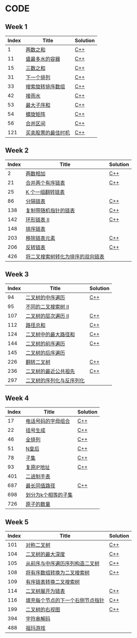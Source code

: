 # CODE

## Week 1

| Index | Title                                                        | Solution                                                     |
| ----- | ------------------------------------------------------------ | ------------------------------------------------------------ |
| 1     | [两数之和](https://leetcode-cn.com/problems/two-sum/)        | [C++](https://github.com/t-haxue/CODE/tree/master/WEEK%201/1.cpp) |
| 11    | [盛最多水的容器](https://leetcode-cn.com/problems/container-with-most-water/) | [C++](https://github.com/t-haxue/CODE/tree/master/WEEK%201/11.cpp) |
| 15    | [三数之和](https://leetcode-cn.com/problems/3sum/)           | [C++](https://github.com/t-haxue/CODE/tree/master/WEEK%201/15.cpp) |
| 31    | [下一个排列](https://leetcode-cn.com/problems/next-permutation/) | [C++](https://github.com/t-haxue/CODE/tree/master/WEEK%201/31.cpp) |
| 33    | [搜索旋转排序数组](https://leetcode-cn.com/problems/search-in-rotated-sorted-array/) | [C++](https://github.com/t-haxue/CODE/tree/master/WEEK%201/33.cpp) |
| 42    | [接雨水](https://leetcode-cn.com/problems/trapping-rain-water/) | [C++](https://github.com/t-haxue/CODE/tree/master/WEEK%201/42.cpp) |
| 53    | [最大子序和](https://leetcode-cn.com/problems/maximum-subarray/) | [C++](https://github.com/t-haxue/CODE/tree/master/WEEK%201/53.cpp) |
| 54    | [螺旋矩阵](https://leetcode-cn.com/problems/spiral-matrix/)  | [C++](https://github.com/t-haxue/CODE/tree/master/WEEK%201/54.cpp) |
| 56    | [合并区间](https://leetcode-cn.com/problems/merge-intervals/) | [C++](https://github.com/t-haxue/CODE/tree/master/WEEK%201/56.cpp) |
| 121   | [买卖股票的最佳时机](https://leetcode-cn.com/problems/best-time-to-buy-and-sell-stock/) | [C++](https://github.com/t-haxue/CODE/tree/master/WEEK%201/121.cpp) |

## Week 2

| Index | Title                                                        | Solution                                                     |
| ----- | ------------------------------------------------------------ | ------------------------------------------------------------ |
| 2     | [两数相加](https://leetcode-cn.com/problems/add-two-numbers/) | [C++](https://github.com/t-haxue/CODE/tree/master/WEEK%202/2.cpp) |
| 21    | [合并两个有序链表](https://leetcode-cn.com/problems/merge-two-sorted-lists/) | [C++](https://github.com/t-haxue/CODE/tree/master/WEEK%202/21.cpp) |
| 25    | [K 个一组翻转链表](https://leetcode-cn.com/problems/reverse-nodes-in-k-group/) |                                                              |
| 86    | [分隔链表](https://leetcode-cn.com/problems/partition-list/) | [C++](https://github.com/t-haxue/CODE/tree/master/WEEK%202/86.cpp) |
| 138   | [复制带随机指针的链表](https://leetcode-cn.com/problems/copy-list-with-random-pointer/) | [C++](https://github.com/t-haxue/CODE/tree/master/WEEK%202/138.cpp) |
| 142   | [环形链表 II](https://leetcode-cn.com/problems/linked-list-cycle-ii/) | [C++](https://github.com/t-haxue/CODE/tree/master/WEEK%202/142.cpp) |
| 148   | [排序链表](https://leetcode-cn.com/problems/sort-list/)      |                                                              |
| 203   | [移除链表元素](https://leetcode-cn.com/problems/remove-linked-list-elements/) | [C++](https://github.com/t-haxue/CODE/tree/master/WEEK%202/203.cpp) |
| 206   | [反转链表](https://leetcode-cn.com/problems/reverse-linked-list/) | [C++](https://github.com/t-haxue/CODE/tree/master/WEEK%202/206.cpp) |
| 426   | [将二叉搜索树转化为排序的双向链表](https://leetcode-cn.com/problems/convert-binary-search-tree-to-sorted-doubly-linked-list/) |                                                              |

## Week 3

| Index | Title                                                        | Solution                                                     |
| ----- | ------------------------------------------------------------ | ------------------------------------------------------------ |
| 94    | [二叉树的中序遍历](https://leetcode-cn.com/problems/binary-tree-inorder-traversal/) | [C++](https://github.com/t-haxue/CODE/tree/master/WEEK%203/94.cpp) |
| 95    | [不同的二叉搜索树 II](https://leetcode-cn.com/problems/unique-binary-search-trees-ii/) |                                                              |
| 107   | [二叉树的层次遍历 II](https://leetcode-cn.com/problems/binary-tree-level-order-traversal-ii/) | [C++](https://github.com/t-haxue/CODE/tree/master/WEEK%203/107.cpp) |
| 112   | [路径总和](https://leetcode-cn.com/problems/path-sum/)       | [C++](https://github.com/t-haxue/CODE/tree/master/WEEK%203/112.cpp) |
| 124   | [二叉树中的最大路径和](https://leetcode-cn.com/problems/binary-tree-maximum-path-sum/) | [C++](https://github.com/t-haxue/CODE/tree/master/WEEK%203/124.cpp) |
| 144   | [二叉树的前序遍历](https://leetcode-cn.com/problems/binary-tree-preorder-traversal/) | [C++](https://github.com/t-haxue/CODE/tree/master/WEEK%203/144.cpp) |
| 145   | [二叉树的后序遍历](https://leetcode-cn.com/problems/binary-tree-postorder-traversal/) |                                                              |
| 226   | [翻转二叉树](https://leetcode-cn.com/problems/invert-binary-tree/) | [C++](https://github.com/t-haxue/CODE/tree/master/WEEK%203/226.cpp) |
| 236   | [二叉树的最近公共祖先](https://leetcode-cn.com/problems/lowest-common-ancestor-of-a-binary-tree/) | [C++](https://github.com/t-haxue/CODE/tree/master/WEEK%203/236.cpp) |
| 297   | [二叉树的序列化与反序列化](https://leetcode-cn.com/problems/serialize-and-deserialize-binary-tree/) |                                                              |

## Week 4

| Index | Title                                                        | Solution                                                     |
| ----- | ------------------------------------------------------------ | ------------------------------------------------------------ |
| 17    | [电话号码的字母组合](https://leetcode-cn.com/problems/letter-combinations-of-a-phone-number/) | [C++](https://github.com/t-haxue/CODE/tree/master/WEEK%204/17.cpp) |
| 22    | [括号生成](https://leetcode-cn.com/problems/generate-parentheses/) | [C++](https://github.com/t-haxue/CODE/tree/master/WEEK%204/22.cpp) |
| 46    | [全排列](https://leetcode-cn.com/problems/permutations/)     | [C++](https://github.com/t-haxue/CODE/tree/master/WEEK%204/46.cpp) |
| 51    | [N皇后](https://leetcode-cn.com/problems/n-queens/)          | [C++](https://github.com/t-haxue/CODE/tree/master/WEEK%204/51.cpp) |
| 78    | [子集](https://leetcode-cn.com/problems/subsets/)            | [C++](https://github.com/t-haxue/CODE/tree/master/WEEK%204/78.cpp) |
| 93    | [复原IP地址](https://leetcode-cn.com/problems/restore-ip-addresses/) | [C++](https://github.com/t-haxue/CODE/tree/master/WEEK%204/93.cpp) |
| 401   | [二进制手表](https://leetcode-cn.com/problems/binary-watch/) |                                                              |
| 687   | [最长同值路径](https://leetcode-cn.com/problems/longest-univalue-path/) | [C++](https://github.com/t-haxue/CODE/tree/master/WEEK%204/687.cpp) |
| 698   | [划分为k个相等的子集](https://leetcode-cn.com/problems/partition-to-k-equal-sum-subsets/) |                                                              |
| 726   | [原子的数量](https://leetcode-cn.com/problems/number-of-atoms/) |                                                              |

## Week 5

| Index | Title                                                        | Solution                                                     |
| ----- | ------------------------------------------------------------ | ------------------------------------------------------------ |
| 101   | [对称二叉树](https://leetcode-cn.com/problems/symmetric-tree/) | [C++](https://github.com/t-haxue/CODE/tree/master/WEEK%205/101.cpp) |
| 104   | [二叉树的最大深度](https://leetcode-cn.com/problems/maximum-depth-of-binary-tree/) | [C++](https://github.com/t-haxue/CODE/tree/master/WEEK%205/104.cpp) |
| 105   | [从前序与中序遍历序列构造二叉树](https://leetcode-cn.com/problems/construct-binary-tree-from-preorder-and-inorder-traversal/) | [C++](https://github.com/t-haxue/CODE/tree/master/WEEK%205/105.cpp) |
| 108   | [将有序数组转换为二叉搜索树](https://leetcode-cn.com/problems/convert-sorted-array-to-binary-search-tree/) | [C++](https://github.com/t-haxue/CODE/tree/master/WEEK%205/108.cpp) |
| 109   | [有序链表转换二叉搜索树](https://leetcode-cn.com/problems/convert-sorted-list-to-binary-search-tree/) |                                                              |
| 114   | [二叉树展开为链表](https://leetcode-cn.com/problems/flatten-binary-tree-to-linked-list/) | [C++](https://github.com/t-haxue/CODE/tree/master/WEEK%205/114.cpp) |
| 116   | [填充每个节点的下一个右侧节点指针](https://leetcode-cn.com/problems/populating-next-right-pointers-in-each-node/) | [C++](https://github.com/t-haxue/CODE/tree/master/WEEK%205/116.cpp) |
| 199   | [二叉树的右视图](https://leetcode-cn.com/problems/binary-tree-right-side-view/) | [C++](https://github.com/t-haxue/CODE/tree/master/WEEK%205/199.cpp) |
| 394   | [字符串解码](https://leetcode-cn.com/problems/decode-string/) |                                                              |
| 488   | [祖玛游戏](https://leetcode-cn.com/problems/zuma-game/)      |                                                              |

